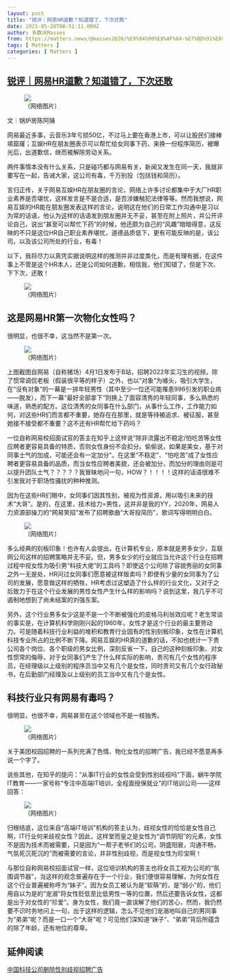 ```yaml
---
layout: post
title: "锐评｜网易HR道歉？知道错了，下次还敢"
date: 2021-05-28T08:51:11.000Z
author: 多数派Masses
from: https://matters.news/@masses2020/%E9%94%90%E8%AF%84-%E7%BD%91%E6%98%93hr%E9%81%93%E6%AD%89-%E7%9F%A5%E9%81%93%E9%94%99%E4%BA%86-%E4%B8%8B%E6%AC%A1%E8%BF%98%E6%95%A2-bafyreiazczl237zf54ctc6isy3wwemvbvinozhkip7qvmsvkcp5i5rtqmu
tags: [ Matters ]
categories: [ Matters ]
---
```

<!--1622191871000-->
[锐评｜网易HR道歉？知道错了，下次还敢](https://matters.news/@masses2020/%E9%94%90%E8%AF%84-%E7%BD%91%E6%98%93hr%E9%81%93%E6%AD%89-%E7%9F%A5%E9%81%93%E9%94%99%E4%BA%86-%E4%B8%8B%E6%AC%A1%E8%BF%98%E6%95%A2-bafyreiazczl237zf54ctc6isy3wwemvbvinozhkip7qvmsvkcp5i5rtqmu)
------

<div>
<figure class="image"><img src="https://assets.matters.news/embed/50c79ccc-c980-4711-ab76-89289cf50527.png" data-asset-id="50c79ccc-c980-4711-ab76-89289cf50527" referrerpolicy="no-referrer"><figcaption><span>（网络图片）</span></figcaption></figure><p>文｜锅炉房陈阿姨</p><p>网易最近多事，云音乐3年亏损50亿，不过马上要在香港上市，可以让股民们接棒填窟窿；互娱HR在朋友圈表示可以帮忙给女同事下药，来换一份程序简历，被曝光后，出道歉信，继而被解除劳动关系。</p><p>两件事情本没有什么关系，只是碰巧都与网易有关，新闻又发生在同一天，我就非要写在一起，告诫大家，这公司有毒，千万别投（包括钱和简历）。</p><p>言归正传，关于网易互娱HR在朋友圈的言论，网络上许多讨论都集中于大厂HR职业素养是否堪忧，这样发言是不是合适，是否涉嫌触犯法律等等。然而我想说，网易互娱的HR能在朋友圈发表这样的言论，说明这在他们的日常工作沟通中是习以为常的话语，他认为这样的话语发到朋友圈并无不妥，甚至在附上照片，并公开评论自己，说出“甚至可以帮忙下药”的时候，他还颇为自己的“风趣”暗暗得意，这反映的不只是这位HR自己职业素养堪忧，道德品质低下，更有可能反映的是，该公司，以及该公司所处的行业，有毒！</p><p>以下，我将尽力以真凭实据说明这样的推测并非过度类化，而是有理有据，在这件事上不管是这个HR本人，还是公司如何道歉，相信我，他们知错了，但是下次、下下次，还敢！</p><figure class="image"><img src="https://assets.matters.news/embed/2e29edac-299e-464b-ac2d-3a0e966a9b0f.png" data-asset-id="2e29edac-299e-464b-ac2d-3a0e966a9b0f" referrerpolicy="no-referrer"><figcaption><span>（网络图片）</span></figcaption></figure><h2><strong>这是网易HR第一次物化女性吗？</strong></h2><p>很明显，也很不幸，这当然不是第一次。</p><figure class="image"><img src="https://assets.matters.news/embed/29a69bad-d681-42c7-a2e7-945aa0b7085e.png" data-asset-id="29a69bad-d681-42c7-a2e7-945aa0b7085e" referrerpolicy="no-referrer"><figcaption><span>（网络图片）</span></figcaption></figure><p>上图截图自网易（自称猪场）4月1日发布于B站，招聘2022年实习生的视频，除了惯常调侃老板（假装很平等的样子）之外，也以“对象”为噱头，吸引大学生，在“没有对象”的一幕是一排年轻男性（其中至少一位还可能罹患996引发的职业病——脱发），而下一幕“最好全部拿下”则换上了面容清秀的年轻同事，多么熟悉的味道，熟悉的配方。这位清秀的女同事在什么部门，从事什么工作，工作能力如何，对这些HR们而言都不重要，她存在在那里，就是等待被追求、被征服，甚至她接不接受都不重要？这不还有HR帮忙给下药吗？</p><p>一位自称网易校招面试官的答主在知乎上这样说“除非流露出不稳定/怕吃苦等女性应聘者更容易具备的特质，否则女性身份不会扣分。偷偷说，如果是美女，基于对同事士气的加成，可能还会有一定加分”。在这里“不稳定”、“怕吃苦”成了女性应聘者更容易具备的品质，而当女性应聘者美貌，还会被加分，而加分的理由则是可以提升团队士气？？？？？我冒昧地问一句，HOW？！！！！这样的话语很难不引发我对于职场性骚扰的种种推测。</p><p>因为在这些HR们眼中，女同事们因其性别，被视为性资源，用以吸引未来的技术“大哥”。是的，在这里，技术给力=男性，这并非是我的YY，2020年，网易人力资源部操刀的“网易笑招”发布了招聘歌曲“大哥投简历”，歌词写得明明白白。</p><figure class="image"><img src="https://assets.matters.news/embed/8eb9e1cb-9b45-46bc-99a1-5d218c5d378b.png" data-asset-id="8eb9e1cb-9b45-46bc-99a1-5d218c5d378b" referrerpolicy="no-referrer"><figcaption><span>（网络图片）</span></figcaption></figure><p>多么经典的刻板印象！也许有人会提出，在计算机专业，原本就是男多女少，互联网公司这样的招聘策略并无不妥。但，男多女少的行业就应当允许这个行业在招聘过程中视女性为吸引男“科技大佬”的工具吗？即使这个公司除了容貌秀丽的女同事之外一无是处，HR问过女同事们愿意被这样贩卖吗？即使有少量的女同事为了公司的发展，愿意做这样的牺牲，HR考虑过这塑造了什么样的行业文化，又对于之后致力于在这个行业发展的男性女性产生什么样的影响吗？说到这里，我几乎不可遏制地想到了尚未结案的刘强东案。</p><p>另外，这个行业男多女少这是不是一个不断被强化的皮格马利翁效应呢？老生常谈的事实是，在计算机科学刚刚兴起的1960年，女性才是这个行业的最主要劳动力。可是随着科技行业利益的堆积和教育行业固有的性别刻板印象，女性在计算机科技专业所占的比例不断下降。网易互娱的HR真的道歉的话，不如也统计一下贵公司各个岗位、各个职级的男女比例，深刻反省一下，自己的这种刻板印象、对女性惯常的侮辱，对于女同事们产生了什么样实际的影响，贵司有几个女性的程序员，在经理级以上级别的程序员当中又有几个是女性，同时贵司又有几个女行政秘书，在后勤部门经理及以上级别的员工当中又有几个是女性。</p><h2><strong>科技行业只有网易有毒吗？</strong></h2><p>很明显，也很不幸，网易甚至在这个领域也不是一枝独秀。</p><figure class="image"><img src="https://assets.matters.news/embed/afd05ff5-89cd-46d4-a785-7644bd02126d.png" data-asset-id="afd05ff5-89cd-46d4-a785-7644bd02126d" referrerpolicy="no-referrer"><figcaption><span>（网络图片）</span></figcaption></figure><p>关于美团校园招聘的一系列充满了色情、物化女性的招聘广告，我已经不愿意再多说一个字了。</p><p>说些其他，在知乎的提问：“从事IT行业的女性会受到性别歧视吗”下面，蜗牛学院IT教育——一家号称“专注中高端IT培训，全程面授保就业”的IT培训公司——这样回答：</p><figure class="image"><img src="https://assets.matters.news/embed/ced663f6-e7b3-42af-807b-8792b4374c2a.png" data-asset-id="ced663f6-e7b3-42af-807b-8792b4374c2a" referrerpolicy="no-referrer"><figcaption><span>（网络图片）</span></figcaption></figure><p>归根结底，这位来自“高端IT培训”机构的答主认为，歧视女性的恰恰是女性自己啊，IT行业何来歧视女性？因此，这样堂而皇之是女性为“调节阴阳”的元素，女性不是因为技术而被需要，只是因为“一帮子老爷们的公司，阴盛阳衰，沟通不畅，气氛死沉死沉的”而被需要的言论，并非性别歧视，而是视女性为珍宝啊！</p><p>与那位自称网易校招面试官一样，这位培训机构的答主也将女员工视为公司的“氛围调节器”，当这样的观念普遍存在于一个行业，我们便很容易理解，为何女性在这个行业普遍被称呼为“妹子”。因为女员工被认为是“软萌”的，是“弱小”的，他们用自以为是的“宠溺”将女性贬低至比低男性一等的位置，然后还要告诉女性，这都是出于对女性的“珍爱”。身为女性，我们竟一直误解了他们的苦心，然而，我仍然要不识时务地问上一句，出于这样的逻辑，怎么不见他们宠溺地叫自己的男同事为“弟弟”呢？而是一口一个“大哥”呢？可见他们深知道“妹子”、“弟弟”背后所蕴含的除了年龄，还有地位的尊卑。</p><h2>延伸阅读</h2><p><a href="https://www.hrw.org/zh-hans/news/2018/04/26/317348" target="_blank">中国科技公司删除性别歧视招聘广告</a> </p><p><br></p><p><br></p>
</div>
